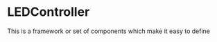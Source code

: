 # LEDController
This is a framework or set of components which make it easy to define 
<!--stackedit_data:
eyJoaXN0b3J5IjpbNDk4NzUzMTQ3XX0=
-->